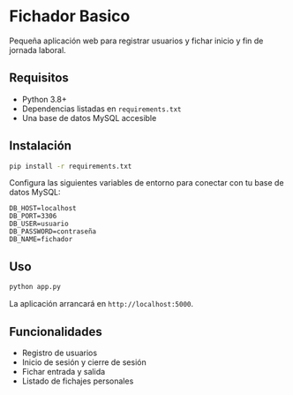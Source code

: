 # Fichador Basico

Pequeña aplicación web para registrar usuarios y fichar inicio y fin de jornada laboral.

## Requisitos

- Python 3.8+
- Dependencias listadas en `requirements.txt`
- Una base de datos MySQL accesible

## Instalación

```bash
pip install -r requirements.txt
```

Configura las siguientes variables de entorno para conectar con tu base de datos MySQL:

```
DB_HOST=localhost
DB_PORT=3306
DB_USER=usuario
DB_PASSWORD=contraseña
DB_NAME=fichador
```

## Uso

```bash
python app.py
```

La aplicación arrancará en `http://localhost:5000`.

## Funcionalidades

- Registro de usuarios
- Inicio de sesión y cierre de sesión
- Fichar entrada y salida
- Listado de fichajes personales
